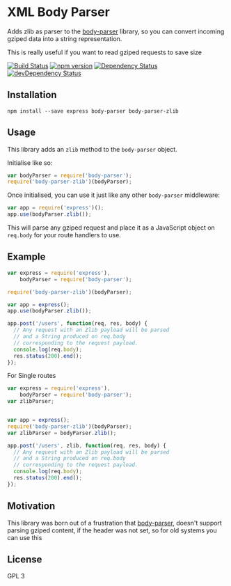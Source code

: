 # XML Body Parser

Adds zlib as parser to the [body-parser](https://github.com/expressjs/body-parser) library, so you can convert incoming gziped data into a string representation.

This is really useful if you want to read gziped requests to save size

[![Build Status](https://travis-ci.org/point-of-media/body-parser-zlib.svg?branch=master)](https://travis-ci.org/mfahlandt/body-parser-zlib)
[![npm version](https://badge.fury.io/js/body-parser-xml.svg)](http://badge.fury.io/js/body-parser-zlib)
[![Dependency Status](https://david-dm.org/point-of-media/body-parser-zlib.svg)](https://david-dm.org/mfahlandt/body-parser-zlib)
[![devDependency Status](https://david-dm.org/point-of-media/body-parser-zlib/dev-status.svg)](https://david-dm.org/mfahlandt/body-parser-zlib#info=devDependencies)

## Installation

```
npm install --save express body-parser body-parser-zlib
```

## Usage

This library adds an `zlib` method to the `body-parser` object.

Initialise like so:

``` js
var bodyParser = require('body-parser');
require('body-parser-zlib')(bodyParser);
```

Once initialised, you can use it just like any other `body-parser` middleware:

``` js
var app = require('express')();
app.use(bodyParser.zlib());
```

This will parse any gziped request and place it as a JavaScript object on `req.body` for your route handlers to use.


## Example

``` js
var express = require('express'),
    bodyParser = require('body-parser');

require('body-parser-zlib')(bodyParser);

var app = express();
app.use(bodyParser.zlib());

app.post('/users', function(req, res, body) {
  // Any request with an Zlib payload will be parsed
  // and a String produced on req.body
  // corresponding to the request payload.
  console.log(req.body);
  res.status(200).end();
});

```

For Single routes

``` js
var express = require('express'),
    bodyParser = require('body-parser');
var zlibParser;


var app = express();
require('body-parser-zlib')(bodyParser);
var zlibParser = bodyParser.zlib();

app.post('/users', zlib, function(req, res, body) {
  // Any request with an Zlib payload will be parsed
  // and a String produced on req.body
  // corresponding to the request payload.
  console.log(req.body);
  res.status(200).end();
});

```
## Motivation

This library was born out of a frustration that [body-parser](https://github.com/expressjs/body-parser), doesn't support parsing gziped content, if the header was not set, so for old systems you can use this


## License

GPL 3